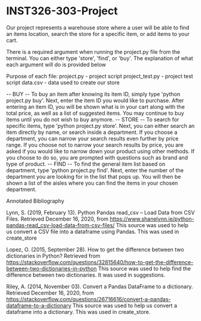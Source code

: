 # INST326-303-Project

Our project represents a warehouse store where a user will be able to 
find an items location, search the store for a specific item, or add
items to your cart.

There is a required argument when running the project.py file from the 
terminal. You can either type 'store', 'find', or 'buy'. The explanation
of what each argument will do is provided below

Purpose of each file:
project.py - project script
project_test.py - project test script
data.csv - data used to create our store

-- BUY -- 
To buy an item after knowing its item ID, simply type 'python project.py buy'. Next, enter the item ID you would like to purchase. After entering an item ID, you will be shown what is in your cart along with the total price, as well as a list of suggested items. You may continue to buy items until you do not wish to buy anymore.
-- STORE --
To search for specific items, type 'python project.py store'. Next, you can either search an item directly by name, or search inside a department. If you choose a department, you can narrow your search results even further by price range. If you choose not to narrow your search results by price, you are asked if you would like to narrow down your product using other methods. If you choose to do so, you are prompted with questions such as brand and type of product.
-- FIND --
To find the general item list based on department, type 'python project.py find'. Next, enter the number of the department you are looking for in the list that pops up. You will then be shown a list of the aisles where you can find the items in your chosen department.

Annotated Bibliography

Lynn, S. (2019, February 13). Python Pandas read_csv – Load Data from CSV Files. Retrieved December 16, 2020, from https://www.shanelynn.ie/python-pandas-read_csv-load-data-from-csv-files/ This source was used to help us convert a CSV file into a dataframe using Pandas. This was used in create_store

Lopez, O. (2015, September 28). How to get the difference between two dictionaries in Python? Retrieved from https://stackoverflow.com/questions/32815640/how-to-get-the-difference-between-two-dictionaries-in-python
This source was used to help find the difference between two dictionaries. It was used in suggestions. 

Riley, A. (2014, November 03). Convert a Pandas DataFrame to a dictionary. Retrieved December 16, 2020, from https://stackoverflow.com/questions/26716616/convert-a-pandas-dataframe-to-a-dictionary This source was used to help us convert a dataframe into a dictionary. This was used in create_store.